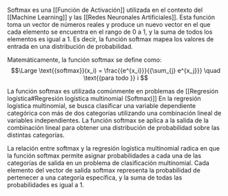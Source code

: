 Softmax es una [[Función de Activación]] utilizada en el contexto del [[Machine Learning]] y las [[Redes Neuronales Artificiales]]. Esta función toma un vector de números reales y produce un nuevo vector en el que cada elemento se encuentra en el rango de 0 a 1, y la suma de todos los elementos es igual a 1. Es decir, la función softmax mapea los valores de entrada en una distribución de probabilidad.

Matemáticamente, la función softmax se define como:
$$\Large
\text{{softmax}}(x_i) = \frac{{e^{x_i}}}{{\sum_{j} e^{x_j}}} \quad \text{{para todo }} i
$$

La función softmax es utilizada comúnmente en problemas de [[Regresión logística#Regresión logística multinomial (Softmax)]] En la regresión logística multinomial, se busca clasificar una variable dependiente categórica con más de dos categorías utilizando una combinación lineal de variables independientes. La función softmax se aplica a la salida de la combinación lineal para obtener una distribución de probabilidad sobre las distintas categorías.

La relación entre softmax y la regresión logística multinomial radica en que la función softmax permite asignar probabilidades a cada una de las categorías de salida en un problema de clasificación multinomial. Cada elemento del vector de salida softmax representa la probabilidad de pertenecer a una categoría específica, y la suma de todas las probabilidades es igual a 1.